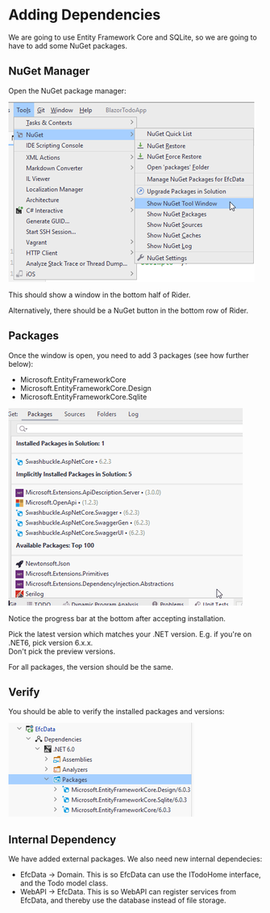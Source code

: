 # Adding Dependencies

We are going to use Entity Framework Core and SQLite, so we are going to have to add some NuGet packages.

## NuGet Manager

Open the NuGet package manager:

![img_3.png](img_3.png)

This should show a window in the bottom half of Rider.

Alternatively, there should be a NuGet button in the bottom row of Rider.

## Packages

Once the window is open, you need to add 3 packages (see how further below):

* Microsoft.EntityFrameworkCore
* Microsoft.EntityFrameworkCore.Design
* Microsoft.EntityFrameworkCore.Sqlite
 
![](AddPackage1.gif)

Notice the progress bar at the bottom after accepting installation.

Pick the latest version which matches your .NET version. E.g. if you're on .NET6, pick version 6.x.x.\
Don't pick the preview versions.

For all packages, the version should be the same.

## Verify

You should be able to verify the installed packages and versions:

![img_5.png](img_5.png)

## Internal Dependency

We have added external packages. We also need new internal dependecies: 
* EfcData -> Domain. This is so EfcData can use the ITodoHome interface, and the Todo model class.
* WebAPI -> EfcData. This is so WebAPI can register services from EfcData, and thereby use the database instead of file storage.
